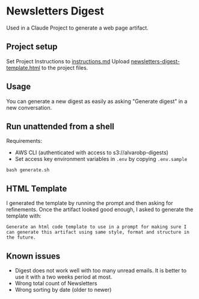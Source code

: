 # Newsletters Digest

Used in a Claude Project to generate a web page artifact.

## Project setup

Set Project Instructions to [instructions.md](./instructions.md)
Upload [newsletters-digest-template.html](./newsletters-digest-template.html) to the project files.

## Usage

You can generate a new digest as easily as asking "Generate digest" in a new conversation.

## Run unattended from a shell

Requirements:
  - AWS CLI (authenticated with access to s3://alvarobp-digests)
  - Set access key environment variables in `.env` by copying `.env.sample`

```shell
bash generate.sh
```

## HTML Template

I generated the template by running the prompt and then asking for refinements. Once the artifact looked good enough, I asked to generate the template with:

```
Generate an html code template to use in a prompt for making sure I can generate this artifact using same style, format and structure in the future.
```

## Known issues

- Digest does not work well with too many unread emails. It is better to use it with a two weeks period at most.
- Wrong total count of Newsletters
- Wrong sorting by date (older to newer)
